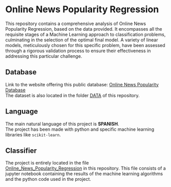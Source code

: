 # Online News Popularity Regression
This repository contains a comprehensive analysis of Online News Popularity Regression, based on the data provided. It encompasses all the requisite stages of a Machine Learning approach to classification problems, culminating in the selection of the optimal final model. A variety of linear models, meticulously chosen for this specific problem, have been assessed through a rigorous validation process to ensure their effectiveness in addressing this particular challenge. 

## Database
Link to the website offering this public database: [Online News Popularity Database](https://archive.ics.uci.edu/dataset/332/online+news+popularity)  
The dataset is also located in the folder [DATA](https://github.com/lucasmg18/Online-News-Popularity-Regression/tree/main/DATA) of this repository.  

## Language 
The main natural language of this project is __SPANISH__.  
The project has been made with python and specific machine learning libraries like `scikit-learn`.

## Classifier  
The project is entirely located in the file [Online_News_Popularity_Regression](https://github.com/lucasmg18/Online-News-Popularity-Regression/blob/main/Online_News_Popularity_Regresion.ipynb) in this repository. This file consists of a jupyter notebook containing the results of the machine learning algorithms and the python code used in the project.
